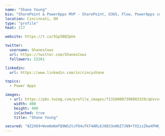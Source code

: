 ```yaml
---
name: "Shane Young"
bio: "SharePoint & PowerApps MVP - SharePoint, O365, Flow, PowerApps consulting? @PowerApps911 | Pure Snark? You found it."
location: Cincinnati, OH
type: "profile"
heat: 117

website: https://t.co/91p5BQ3pUe

twitter:
  username: ShanesCows
  url: https://twitter.com/ShanesCows
  followers: 15261

linkedin:
  url: https://www.linkedin.com/in/cincyshane

topics:
  - Power Apps

images:
  - url: https://pbs.twimg.com/profile_images/713100007398883329/qUzvsvQ3_400x400.jpg
    width: 400
    height: 400
    isCached: true
    title: "Shane Young"

secured: "8Z2X69+Wvm6m6mTQ9WS2tcFO4uTkT4ARL6J0833oHbZ7JN9+TXIzzZkwXPHKj0hhXT1C7/j+1ikfP6NLRdrUR1PaWwuZhSHRZIRChAV5Mm6yONSxORZQQk9C6AjXtaIHHzJ6ZaX+XrkiXWerrdxPu45M6444wzoPg1rw5bnGwWRgIaH9jNXM6s0JrkOab1acuoMes+coTbhQWZb0rM9QSh4DoXpvnXIludpDq6thzufGXZcDWjYF8wzzfwfJiESqnz0Y8iy2Gyq+NXmlpqyHBURgMESs1HkmawbJ68rMTcGTcSfhmMAjkESkkPvdhUNo3vq7lLw+uFtyiiL2ou7Z9Wgg1/OvD0JmfEva8TbSiBbTMdrzLSW9wSYZtF4F1iNbc2ow2qXUYBIdtYYLKElGcZ+C/k9qCdtD4ME85EG6Oww=;w7UHZ0LOl7a00Ed6d5QPWA=="
---
```


